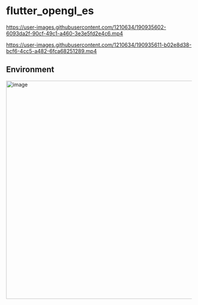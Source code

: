 # flutter_opengl_es

https://user-images.githubusercontent.com/1210634/190935602-6093da2f-90cf-49c1-a460-3e3e5fd2e4c6.mp4

https://user-images.githubusercontent.com/1210634/190935611-b02e8d38-bcf6-4cc5-a482-6fca68251289.mp4

## Environment

<img width="593" alt="image" src="https://user-images.githubusercontent.com/1210634/190936406-38c494b0-12e7-4819-a69b-c13c8caa8886.png">
